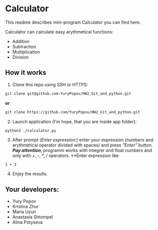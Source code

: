 # Calculator

This readme describes mini-program Calculator you can find here.

Calculator can calculate easy arythmetical functions:
* Addition
* Subtraction
* Multiplication
* Division

## How it works

1. Clone this repo using SSH or HTTPS:

```bash
git clone git@github.com:YuryPopov/HW2_Git_and_python.git
``` 
**or**
```bash
git clone https://github.com/YuryPopov/HW2_Git_and_python.git
``` 
2. Launch application (I'm hope, that you are inside app folder):
```bash
python3 ./calculator.py
```
3. After prompt (*Enter expression:*) enter your expression (numbers and arythmetical operator divided with spaces) and press *"Enter"* button.
***Pay attention***, programm works with integrer and float numbers and only with +, -, *, / operators.
**Enter expression like
```
1 + 3
```
4. Enjoy the results.


## Your developers:
* Yury Popov
* Kristina Zhur
* Maria Uzun
* Anastasia Shtompel
* Alina Potyseva